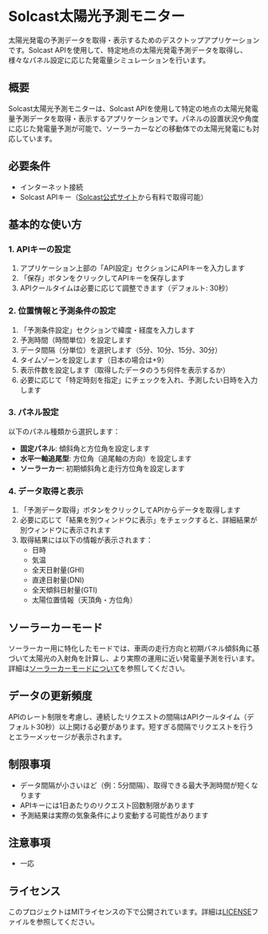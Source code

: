 # Solcast太陽光予測モニター

太陽光発電の予測データを取得・表示するためのデスクトップアプリケーションです。Solcast APIを使用して、特定地点の太陽光発電予測データを取得し、様々なパネル設定に応じた発電量シミュレーションを行います。

## 概要

Solcast太陽光予測モニターは、Solcast APIを使用して特定の地点の太陽光発電量予測データを取得・表示するアプリケーションです。パネルの設置状況や角度に応じた発電量予測が可能で、ソーラーカーなどの移動体での太陽光発電にも対応しています。

## 必要条件

- インターネット接続
- Solcast APIキー（[Solcast公式サイト](https://solcast.com/)から有料で取得可能）

## 基本的な使い方

### 1. APIキーの設定

1. アプリケーション上部の「API設定」セクションにAPIキーを入力します
2. 「保存」ボタンをクリックしてAPIキーを保存します
3. APIクールタイムは必要に応じて調整できます（デフォルト: 30秒）

### 2. 位置情報と予測条件の設定

1. 「予測条件設定」セクションで緯度・経度を入力します
2. 予測時間（時間単位）を設定します
3. データ間隔（分単位）を選択します（5分、10分、15分、30分）
4. タイムゾーンを設定します（日本の場合は+9）
5. 表示件数を設定します（取得したデータのうち何件を表示するか）
6. 必要に応じて「特定時刻を指定」にチェックを入れ、予測したい日時を入力します

### 3. パネル設定

以下のパネル種類から選択します：

- **固定パネル**: 傾斜角と方位角を設定します
- **水平一軸追尾型**: 方位角（追尾軸の方向）を設定します
- **ソーラーカー**: 初期傾斜角と走行方位角を設定します

### 4. データ取得と表示

1. 「予測データ取得」ボタンをクリックしてAPIからデータを取得します
2. 必要に応じて「結果を別ウィンドウに表示」をチェックすると、詳細結果が別ウィンドウに表示されます
3. 取得結果には以下の情報が表示されます：
   - 日時
   - 気温
   - 全天日射量(GHI)
   - 直達日射量(DNI)
   - 全天傾斜日射量(GTI)
   - 太陽位置情報（天頂角・方位角）

## ソーラーカーモード

ソーラーカー用に特化したモードでは、車両の走行方向と初期パネル傾斜角に基づいて太陽光の入射角を計算し、より実際の運用に近い発電量予測を行います。詳細は[ソーラーカーモードについて](solar_car_mode.md)を参照してください。

## データの更新頻度

APIのレート制限を考慮し、連続したリクエストの間隔はAPIクールタイム（デフォルト30秒）以上開ける必要があります。短すぎる間隔でリクエストを行うとエラーメッセージが表示されます。

## 制限事項

- データ間隔が小さいほど（例：5分間隔）、取得できる最大予測時間が短くなります
- APIキーには1日あたりのリクエスト回数制限があります
- 予測結果は実際の気象条件により変動する可能性があります

## 注意事項
- 一応

## ライセンス

このプロジェクトはMITライセンスの下で公開されています。詳細は[LICENSE](LICENSE)ファイルを参照してください。
